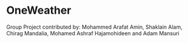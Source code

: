 # OneWeather
Group Project contributed by: Mohammed Arafat Amin, Shaklain Alam, Chirag Mandalia, Mohamed Ashraf Hajamohideen and Adam Mansuri
